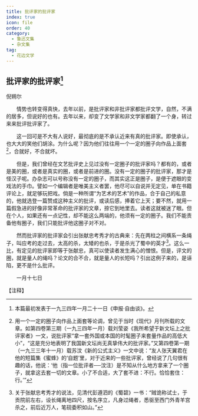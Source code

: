 ```yaml
---
title: 批评家的批评家
index: true
icon: file
order: 40
category:
  - 鲁迅文集
  - 杂文集
tag:  
  - 花边文学
---
```


## 批评家的批评家[^①]

倪朔尔

　　情势也转变得真快，去年以前，是批评家和非批评家都批评文学，自然，不满的居多，但说好的也有。去年以来，却变了文学家和非文学家都翻了一个身，转过来来批评批评家了。

　　这一回可是不大有人说好，最彻底的是不承认近来有真的批评家。即使承认，也大大的笑他们胡涂。为什么呢？因为他们往往用一个一定的圈子向作品上面套[^②]，合就好，不合就坏。

　　但是，我们曾经在文艺批评史上见过没有一定圈子的批评家吗？都有的，或者是美的圈，或者是真实的圈，或者是前进的圈。没有一定的圈子的批评家，那才是怪汉子呢。办杂志可以号称没有一定的圈子，而其实这正是圈子，是便于遮眼的变戏法的手巾。譬如一个编辑者是唯美主义者罢，他尽可以自说并无定见，单在书籍评论上，就足够玩把戏。倘是一种所谓“为艺术的艺术”的作品，合于自己的私意的，他就选登一篇赞成这种主义的批评，或读后感，捧着它上天；要不然，就用一篇假急进的好像非常革命的批评家的文章，捺它到地里去。读者这就被迷了眼。但在个人，如果还有一点记性，却不能这么两端的，他须有一定的圈子。我们不能责备他有圈子，我们只能批评他这圈子对不对。

　　然而批评家的批评家会引出张献忠考秀才的古典来：先在两柱之间横系一条绳子，叫应考的走过去，太高的杀，太矮的也杀，于是杀光了蜀中的英才[^③]。这么一比，有定见的批评家即等于张献忠，真可以使读者发生满心的憎恨。但是，评文的圈，就是量人的绳吗？论文的合不合，就是量人的长短吗？引出这例子来的，是诬陷，更不是什么批评。

　　一月十七日

【注释】

[^①]:本篇最初发表于一九三四年一月二十一日《申报·自由谈》。

[^②]:用一个一定的圈子向作品上面套等论调，曾见于当时《现代》月刊所载的文章。如第四卷第三期（一九三四年一月）载刘莹姿《我所希望于新文坛上之批评家者》一文，说批评家“拿一套外国或本国的时髦圈子来套量作品的高低大小”，“这是充分地表明了我国新文坛尚无真挚伟大的批评家。”又第四卷第一期（一九三三年十一月）载苏汶《新的公式主义》一文中说：“友人张天翼君在他的短篇集《蜜蜂》的‘自题’里，对于近来的一些批评家，曾经说了几句很有趣的话，他说：‘他（指一位批评者──汶注）是不知从什么地方拿来了一个圈子，就拿这去套一切的文章。小了不合适，大了套不进：不行。恰恰套住：行。’”

[^③]:关于张献忠考秀才的说法，见清代彭遵泗的《蜀碧》一书：“贼诡称试士，于贡院前左右，设长绳离地四尺，按名序立，凡身过绳者，悉驱至西门外青羊宫杀之，前后近万人，笔砚委积如山。”
